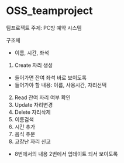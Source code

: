 # OSS_teamproject

팀프로젝트 주제: PC방 예약 시스템

구조체 
- 이름, 시간, 좌석 

1. Create 자리 생성
- 들어가면 잔여 좌석 바로 보이도록
- 들어가야 할 내용: 이름, 사용시간, 자리선택

2. Read 잔여 자리 여부 확인
3. Update 자리변경
4. Delete 자리삭제
5. 이름검색
6. 시간 추가
7. 음식 주문
8. 고장난 자리 신고
- 8번에서의 내용 2번에서 업데이트 되서 보이도록
